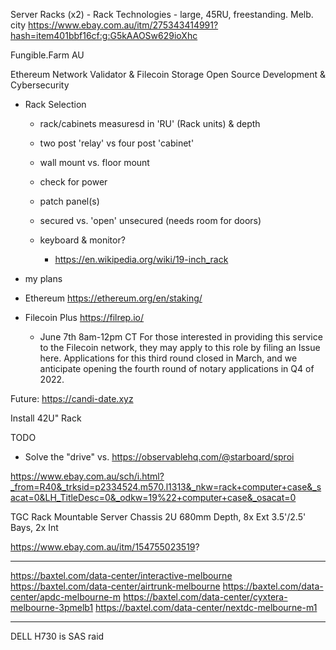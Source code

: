 

Server Racks (x2) - Rack Technologies - large, 45RU, freestanding. Melb. city
https://www.ebay.com.au/itm/275343414991?hash=item401bbf16cf:g:G5kAAOSw629ioXhc



Fungible.Farm AU

Ethereum Network Validator & Filecoin Storage
Open Source Development & Cybersecurity



* Rack Selection
    - rack/cabinets measuresd in 'RU' (Rack units) & depth 
    - two post 'relay' vs four post 'cabinet'
    - wall mount vs. floor mount
    - check for power
    - patch panel(s)
    - secured vs. 'open' unsecured (needs room for doors)

    - keyboard & monitor? 
        * https://en.wikipedia.org/wiki/19-inch_rack



* my plans

* Ethereum
    https://ethereum.org/en/staking/


* Filecoin Plus
    https://filrep.io/
    
    * June 7th 8am-12pm CT
    For those interested in providing this service to the Filecoin network, they may apply to this role by filing an Issue here. Applications for this third round closed in March, and we anticipate opening the fourth round of notary applications in Q4 of 2022.


Future:
https://candi-date.xyz


Install 42U" Rack

TODO
* Solve the "drive" vs. 
https://observablehq.com/@starboard/sproi


https://www.ebay.com.au/sch/i.html?_from=R40&_trksid=p2334524.m570.l1313&_nkw=rack+computer+case&_sacat=0&LH_TitleDesc=0&_odkw=19%22+computer+case&_osacat=0


TGC Rack Mountable Server Chassis 2U 680mm Depth, 8x Ext 3.5'/2.5' Bays, 2x Int

https://www.ebay.com.au/itm/154755023519?

---
https://baxtel.com/data-center/interactive-melbourne
https://baxtel.com/data-center/airtrunk-melbourne
https://baxtel.com/data-center/apdc-melbourne-m
https://baxtel.com/data-center/cyxtera-melbourne-3pmelb1
https://baxtel.com/data-center/nextdc-melbourne-m1

---

DELL H730 is SAS raid
